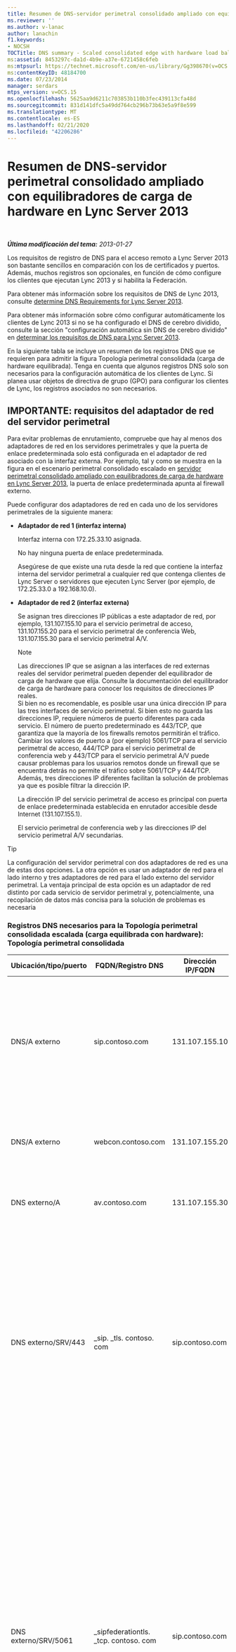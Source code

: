 ```yaml
---
title: Resumen de DNS-servidor perimetral consolidado ampliado con equilibradores de carga de hardware
ms.reviewer: ''
ms.author: v-lanac
author: lanachin
f1.keywords:
- NOCSH
TOCTitle: DNS summary - Scaled consolidated edge with hardware load balancers
ms:assetid: 8453297c-da1d-4b9e-a37e-6721458c6feb
ms:mtpsurl: https://technet.microsoft.com/en-us/library/Gg398670(v=OCS.15)
ms:contentKeyID: 48184700
ms.date: 07/23/2014
manager: serdars
mtps_version: v=OCS.15
ms.openlocfilehash: 5625aa9d6211c703853b110b3fec439113cfa48d
ms.sourcegitcommit: 831d141dfc5a49dd764cb296b73b63e5a9f8e599
ms.translationtype: MT
ms.contentlocale: es-ES
ms.lasthandoff: 02/21/2020
ms.locfileid: "42206286"
---
```

<div data-xmlns="http://www.w3.org/1999/xhtml">

<div class="topic" data-xmlns="http://www.w3.org/1999/xhtml" data-msxsl="urn:schemas-microsoft-com:xslt" data-cs="https://msdn.microsoft.com/">

<div data-asp="https://msdn2.microsoft.com/asp">

# <a name="dns-summary---scaled-consolidated-edge-with-hardware-load-balancers-in-lync-server-2013"></a>Resumen de DNS-servidor perimetral consolidado ampliado con equilibradores de carga de hardware en Lync Server 2013

</div>

<div id="mainSection">

<div id="mainBody">

<span> </span>

_**Última modificación del tema:** 2013-01-27_

Los requisitos de registro de DNS para el acceso remoto a Lync Server 2013 son bastante sencillos en comparación con los de certificados y puertos. Además, muchos registros son opcionales, en función de cómo configure los clientes que ejecutan Lync 2013 y si habilita la Federación.

Para obtener más información sobre los requisitos de DNS de Lync 2013, consulte [determine DNS Requirements for Lync Server 2013](lync-server-2013-determine-dns-requirements.md).

Para obtener más información sobre cómo configurar automáticamente los clientes de Lync 2013 si no se ha configurado el DNS de cerebro dividido, consulte la sección "configuración automática sin DNS de cerebro dividido" en [determinar los requisitos de DNS para Lync Server 2013](lync-server-2013-determine-dns-requirements.md).

En la siguiente tabla se incluye un resumen de los registros DNS que se requieren para admitir la figura Topología perimetral consolidada (carga de hardware equilibrada). Tenga en cuenta que algunos registros DNS solo son necesarios para la configuración automática de los clientes de Lync. Si planea usar objetos de directiva de grupo (GPO) para configurar los clientes de Lync, los registros asociados no son necesarios.

<div>

## <a name="important-edge-server-network-adapter-requirements"></a>IMPORTANTE: requisitos del adaptador de red del servidor perimetral

Para evitar problemas de enrutamiento, compruebe que hay al menos dos adaptadores de red en los servidores perimetrales y que la puerta de enlace predeterminada solo está configurada en el adaptador de red asociado con la interfaz externa. Por ejemplo, tal y como se muestra en la figura en el escenario perimetral consolidado escalado en [servidor perimetral consolidado ampliado con equilibradores de carga de hardware en Lync Server 2013](lync-server-2013-scaled-consolidated-edge-with-hardware-load-balancers.md), la puerta de enlace predeterminada apunta al firewall externo.

Puede configurar dos adaptadores de red en cada uno de los servidores perimetrales de la siguiente manera:

  - **Adaptador de red 1 (interfaz interna)**
    
    Interfaz interna con 172.25.33.10 asignada.
    
    No hay ninguna puerta de enlace predeterminada.
    
    Asegúrese de que existe una ruta desde la red que contiene la interfaz interna del servidor perimetral a cualquier red que contenga clientes de Lync Server o servidores que ejecuten Lync Server (por ejemplo, de 172.25.33.0 a 192.168.10.0).

  - **Adaptador de red 2 (interfaz externa)**
    
    Se asignan tres direcciones IP públicas a este adaptador de red, por ejemplo, 131.107.155.10 para el servicio perimetral de acceso, 131.107.155.20 para el servicio perimetral de conferencia Web, 131.107.155.30 para el servicio perimetral A/V.
    
    <div>
    

    > [!NOTE]
    > Las direcciones IP que se asignan a las interfaces de red externas reales del servidor perimetral pueden depender del equilibrador de carga de hardware que elija. Consulte la documentación del equilibrador de carga de hardware para conocer los requisitos de direcciones IP reales.<BR>Si bien no es recomendable, es posible usar una única dirección IP para las tres interfaces de servicio perimetral. Si bien esto no guarda las direcciones IP, requiere números de puerto diferentes para cada servicio. El número de puerto predeterminado es 443/TCP, que garantiza que la mayoría de los firewalls remotos permitirán el tráfico. Cambiar los valores de puerto a (por ejemplo) 5061/TCP para el servicio perimetral de acceso, 444/TCP para el servicio perimetral de conferencia web y 443/TCP para el servicio perimetral A/V puede causar problemas para los usuarios remotos donde un firewall que se encuentra detrás no permite el tráfico sobre 5061/TCP y 444/TCP. Además, tres direcciones IP diferentes facilitan la solución de problemas ya que es posible filtrar la dirección IP.

    
    </div>
    
    La dirección IP del servicio perimetral de acceso es principal con puerta de enlace predeterminada establecida en enrutador accesible desde Internet (131.107.155.1).
    
    El servicio perimetral de conferencia web y las direcciones IP del servicio perimetral A/V secundarias.

<div>


> [!TIP]
> La configuración del servidor perimetral con dos adaptadores de red es una de estas dos opciones. La otra opción es usar un adaptador de red para el lado interno y tres adaptadores de red para el lado externo del servidor perimetral. La ventaja principal de esta opción es un adaptador de red distinto por cada servicio de servidor perimetral y, potencialmente, una recopilación de datos más concisa para la solución de problemas es necesaria



</div>

### <a name="dns-records-required-for-scaled-consolidated-edge-hardware-load-balanced-example"></a>Registros DNS necesarios para la Topología perimetral consolidada escalada (carga equilibrada con hardware): Topología perimetral consolidada

<table>
<colgroup>
<col style="width: 25%" />
<col style="width: 25%" />
<col style="width: 25%" />
<col style="width: 25%" />
</colgroup>
<thead>
<tr class="header">
<th>Ubicación/tipo/puerto</th>
<th>FQDN/Registro DNS</th>
<th>Dirección IP/FQDN</th>
<th>Enruta a/Comentarios</th>
</tr>
</thead>
<tbody>
<tr class="odd">
<td><p>DNS/A externo</p></td>
<td><p>sip.contoso.com</p></td>
<td><p>131.107.155.10</p></td>
<td><p>Interfaz externa del servicio perimetral de acceso (contoso). Repetir según sea necesario para todos los dominios SIP con usuarios habilitados para Lync</p></td>
</tr>
<tr class="even">
<td><p>DNS/A externo</p></td>
<td><p>webcon.contoso.com</p></td>
<td><p>131.107.155.20</p></td>
<td><p>Interfaz externa del servicio perimetral de conferencia Web</p></td>
</tr>
<tr class="odd">
<td><p>DNS externo/A</p></td>
<td><p>av.contoso.com</p></td>
<td><p>131.107.155.30</p></td>
<td><p>Interfaz externa del servicio perimetral A/V</p></td>
</tr>
<tr class="even">
<td><p>DNS externo/SRV/443</p></td>
<td><p>_sip. _tls. contoso. com</p></td>
<td><p>sip.contoso.com</p></td>
<td><p>Interfaz externa del servicio perimetral de acceso. Necesario para la configuración automática de los clientes de Lync 2013 y Lync 2010 para que funcionen de forma externa. En caso necesario, repita la operación para los dominios SIP con usuarios de Lync habilitados.</p></td>
</tr>
<tr class="odd">
<td><p>DNS externo/SRV/5061</p></td>
<td><p>_sipfederationtls. _tcp. contoso. com</p></td>
<td><p>sip.contoso.com</p></td>
<td><p>La interfaz externa del servicio perimetral de acceso SIP es necesaria para la detección automática de DNS de los socios federados conocida como "dominio SIP permitido" (denominado Federación mejorada en versiones anteriores). Repita el procedimiento tantas veces como sea necesario para todos los dominios SIP con usuarios habilitados para Lync y los clientes móviles de Microsoft Lync que usan el servicio de notificación de inserción o el servicio de notificaciones push de Apple</p></td>
</tr>
<tr class="even">
<td><p>DNS interno/A</p></td>
<td><p>lsedge.contoso.net</p></td>
<td><p>172.25.33.10</p></td>
<td><p>Interfaz perimetral interna consolidada</p></td>
</tr>
</tbody>
</table>


</div>

</div>

<span> </span>

</div>

</div>

</div>

